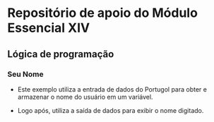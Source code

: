 # Repositório de apoio do Módulo Essencial XIV

## Lógica de programação

### Seu Nome

- Este exemplo utiliza a entrada de dados do Portugol para obter e armazenar o nome do usuário em um variável.

- Logo após, utiliza a saída de dados para exibir o nome digitado.
